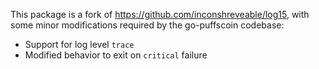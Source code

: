 This package is a fork of https://github.com/inconshreveable/log15, with some
minor modifications required by the go-puffscoin codebase:

 * Support for log level `trace`
 * Modified behavior to exit on `critical` failure
